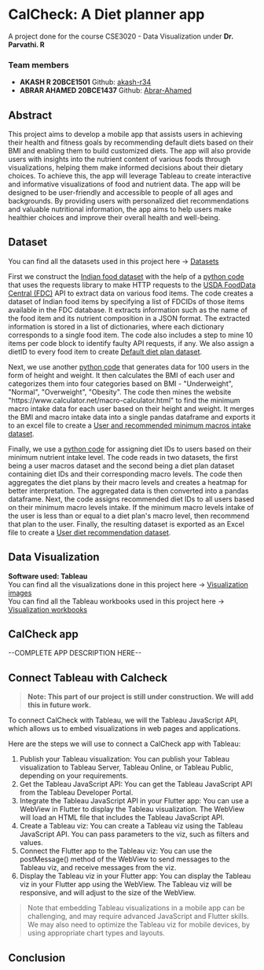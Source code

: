 # CalCheck: A Diet planner app

A project done for the course CSE3020 - Data Visualization under <b>Dr. Parvathi. R</b>

<h3>Team members</h3>
<ul>
<li><b>AKASH R 20BCE1501</b> Github: <a href="https://github.com/akash-r34">akash-r34</a></li>
<li><b>ABRAR AHAMED 20BCE1437</b> Github: <a href="https://github.com/Abrar-Ahamed">Abrar-Ahamed</a></li>
</ul>

<h2>Abstract</h2>

<p>This project aims to develop a mobile app that assists users in achieving their health and fitness goals by recommending default diets based on their BMI and enabling them to build customized diets. The app will also provide users with insights into the nutrient content of various foods through visualizations, helping them make informed decisions about their dietary choices. To achieve this, the app will leverage Tableau to create interactive and informative visualizations of food and nutrient data. The app will be designed to be user-friendly and accessible to people of all ages and backgrounds. By providing users with personalized diet recommendations and valuable nutritional information, the app aims to help users make healthier choices and improve their overall health and well-being.</p>


<h2>Dataset</h2>

<p>You can find all the datasets used in this project here -> <a href="https://github.com/akash-r34/CalCheck/tree/main/Dataset">Datasets</a></p>

<p>First we construct the <a href="https://github.com/akash-r34/CalCheck/blob/main/Dataset/Food_data_generated.xlsx">Indian food dataset</a> with the help of a <a href="https://github.com/akash-r34/CalCheck/blob/main/Dataset/Mining%20food%20data/Mining_food_and_diet_data.ipynb">python code</a> that uses the requests library to make HTTP requests to the <a href="https://fdc.nal.usda.gov/">USDA FoodData Central (FDC)</a> API to extract data on various food items. The code creates a dataset of Indian food items by specifying a list of FDCIDs of those items available in the FDC database. It extracts information such as the name of the food item and its nutrient composition in a JSON format. The extracted information is stored in a list of dictionaries, where each dictionary corresponds to a single food item. The code also includes a step to mine 10 items per code block to identify faulty API requests, if any. We also assign a dietID to every food item to create <a href="https://github.com/akash-r34/CalCheck/blob/main/Dataset/Food_data_generated_with_dietIDs.xlsx">Default diet plan dataset</a>.</p>

<p>Next, we use another <a href="https://github.com/akash-r34/CalCheck/blob/main/Dataset/Mining%20min.%20macros%20for%20users%20and%20recommend%20diet%20plans/Mining_user_macros_based_on_BMI.ipynb">python code</a> that generates data for 100 users in the form of height and weight. It then calculates the BMI of each user and categorizes them into four categories based on BMI - "Underweight", "Normal", "Overweight", "Obesity". The code then mines the website "https://www.calculator.net/macro-calculator.html" to find the minimum macro intake data for each user based on their height and weight. It merges the BMI and macro intake data into a single pandas dataframe and exports it to an excel file to create a <a href="https://github.com/akash-r34/CalCheck/blob/main/Dataset/Min_macros_for_height_and_weight.xlsx">User and recommended minimum macros intake dataset</a>.</p>

<p>Finally, we use a <a href="https://github.com/akash-r34/CalCheck/blob/main/Diet_recommendation.ipynb">python code</a> for assigning diet IDs to users based on their minimum nutrient intake level. The code reads in two datasets, the first being a user macros dataset and the second being a diet plan dataset containing diet IDs and their corresponding macro levels. The code then aggregates the diet plans by their macro levels and creates a heatmap for better interpretation. The aggregated data is then converted into a pandas dataframe. Next, the code assigns recommended diet IDs to all users based on their minimum macro levels intake. If the minimum macro levels intake of the user is less than or equal to a diet plan's macro level, then recommend that plan to the user. Finally, the resulting dataset is exported as an Excel file to create a <a href="https://github.com/akash-r34/CalCheck/blob/main/Dataset/Diet_recommendation_based_on_user.xlsx">User diet recommendation dataset</a>.</p>

<h2>Data Visualization</h2>

<p><b>Software used: Tableau</b><br>
  You can find all the visualizations done in this project here -> <a href="https://github.com/akash-r34/CalCheck/tree/main/Visualization%20images">Visualization images</a><br>
  You can find all the Tableau workbooks used in this project here -> <a href="https://github.com/akash-r34/CalCheck/tree/main/Data%20Visualization%20-%20Tableau">Visualization workbooks</a><br>
  </p>

<h2>CalCheck app</h2>
<p>--COMPLETE APP DESCRIPTION HERE--</p>

<h2>Connect Tableau with Calcheck</h2>
<blockquote><b>Note: This part of our project is still under construction. We will add this in future work.</b></blockquote>
<p>
To connect CalCheck with Tableau, we will the Tableau JavaScript API, which allows us to embed visualizations in web pages and applications.

Here are the steps we will use to connect a CalCheck app with Tableau:
<ol>
<li>Publish your Tableau visualization: You can publish your Tableau visualization to Tableau Server, Tableau Online, or Tableau Public, depending on your requirements.</li>

<li>Get the Tableau JavaScript API: You can get the Tableau JavaScript API from the Tableau Developer Portal.</li>

<li>Integrate the Tableau JavaScript API in your Flutter app: You can use a WebView in Flutter to display the Tableau visualization. The WebView will load an HTML file that includes the Tableau JavaScript API.</li>

<li>Create a Tableau viz: You can create a Tableau viz using the Tableau JavaScript API. You can pass parameters to the viz, such as filters and values.</li>

<li>Connect the Flutter app to the Tableau viz: You can use the postMessage() method of the WebView to send messages to the Tableau viz, and receive messages from the viz.</li>

<li>Display the Tableau viz in your Flutter app: You can display the Tableau viz in your Flutter app using the WebView. The Tableau viz will be responsive, and will adjust to the size of the WebView.</li>
</ol>
<blockquote>Note that embedding Tableau visualizations in a mobile app can be challenging, and may require advanced JavaScript and Flutter skills. We may also need to optimize the Tableau viz for mobile devices, by using appropriate chart types and layouts.</blockquote>
</p>

<h2>Conclusion</h2>
<p></p>
